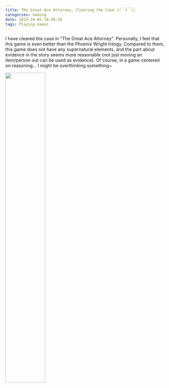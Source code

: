```yaml
---
title: The Great Ace Attorney, Clearing the Case \(￣▽￣)/
categories: Gaming
date: 2019-10-05 18:49:39
tags: Playing Games
---
```


I have cleared the case in "The Great Ace Attorney". Personally, I feel that this game is even better than the Phoenix Wright trilogy. Compared to them, this game does not have any supernatural elements, and the part about evidence in the story seems more reasonable (not just moving an item/person out can be used as evidence). Of course, in a game centered on reasoning... I might be overthinking something~

<img src="https://gss1.bdstatic.com/-vo3dSag_xI4khGkpoWK1HF6hhy/baike/c0%3Dbaike220%2C5%2C5%2C220%2C73/sign=60bda97249166d222c7a1dc6274a6292/c8ea15ce36d3d5398346217a3087e950352ab00b.jpg" width="50%" height="50%">

<!-- Summary part -->
<!-- more -->
